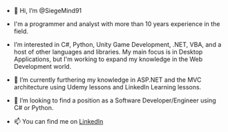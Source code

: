 - 👋 Hi, I’m @SiegeMind91

- I'm a programmer and analyst with more than 10 years experience in the field. 

- I’m interested in C#, Python, Unity Game Development, .NET, VBA, and a host of other languages and libraries. My main focus is in Desktop Applications, but I'm working to expand my knowledge in the Web Development world. 

- 🌱 I’m currently furthering my knowledge in ASP.NET and the MVC architecture using Udemy lessons and LinkedIn Learning lessons. 

- 👀  I’m looking to find a position as a Software Developer/Engineer using C# or Python. 

- 📫 You can find me on [LinkedIn](https://www.linkedin.com/in/cj-harrison-7712a6196/)  

<!---
SiegeMind91/SiegeMind91 is a ✨ special ✨ repository because its `README.md` (this file) appears on your GitHub profile.
You can click the Preview link to take a look at your changes.
--->
